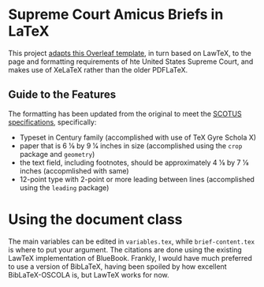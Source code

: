 #  Supreme Court Amicus Briefs in LaTeX

This project [adapts this Overleaf template](https://www.overleaf.com/latex/templates/legal-briefs-and-automatic-legal-citations-with-lawtex/mftmdfccfnyr), in turn based on LawTeX, to the page and formatting requirements of hte United States Supreme Court, and makes use of XeLaTeX rather than the older PDFLaTeX.

## Guide to the Features

The formatting has been updated from the original to meet the [SCOTUS specifications](https://www.law.cornell.edu/rules/supct/rule_33), specifically:
 - Typeset in Century family (accomplished with use of TeX Gyre Schola X)
- paper that is 6 1⁄8 by 9 1⁄4 inches in size (accomplished using the `crop` package and `geometry`)
- the text field, including footnotes, should be approximately 4 1⁄8 by 7 1⁄8 inches (accopmlished with same)
-  12-point type with 2-point or more leading between lines (accomplished using the `leading` package)

# Using the document class

The main variables can be edited in `variables.tex`, while `brief-content.tex` is where to put your argument.  The citations are done using the existing LawTeX implementation of BlueBook.  Frankly, I would have much preferred to use a version of BibLaTeX, having been spoiled by how excellent BibLaTeX-OSCOLA is, but LawTeX works for now.
